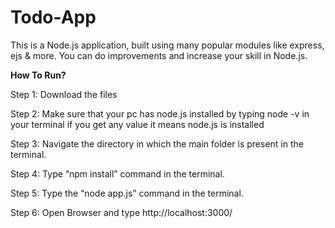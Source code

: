 # Todo-App
This is a Node.js application, built using many popular modules like express, ejs &amp; more. You can do improvements and increase your skill in Node.js.

**How To Run?**

Step 1: Download the files

Step 2: Make sure that your pc has node.js installed by typing node -v in your terminal if you get any value it means node.js is installed

Step 3: Navigate the directory in which the main folder is present in the terminal.

Step 4: Type “npm install” command in the terminal.

Step 5: Type the “node app.js” command in the terminal.

Step 6: Open Browser and type http://localhost:3000/
